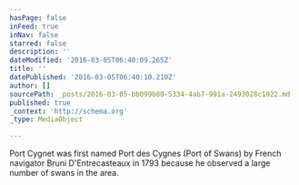 ```yaml
---
hasPage: false
inFeed: true
inNav: false
starred: false
description: ''
dateModified: '2016-03-05T06:40:09.265Z'
title: ''
datePublished: '2016-03-05T06:40:10.210Z'
author: []
sourcePath: _posts/2016-03-05-bb099b80-5334-4ab7-991a-2493028c1922.md
published: true
_context: 'http://schema.org'
_type: MediaObject

---
```

Port Cygnet was first named Port des Cygnes (Port of Swans) by French navigator Bruni D'Entrecasteaux in 1793 because he observed a large number of swans in the area.
